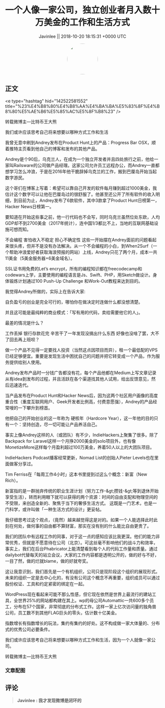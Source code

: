 <h1 align="center">一个人像一家公司，独立创业者月入数十万美金的工作和生活方式</h1>




<p align="center">
    <a>Javinlee || 2018-10-20 18:15:31 &#43;0000 UTC</a>
</p>

<div align="center">
    <img src="https://images.zsxq.com/Fu_lS-DvdTKEWaFwLrGQ3j9UnShW?e=1590940799&amp;token=kIxbL07-8jAj8w1n4s9zv64FuZZNEATmlU_Vm6zD:PAmlR4eioOTQked8CXnYiL7CB0E=" width="100" height="100" style="border:1px solid;border-radius:50%; color:#ffffff"/>
</div>




## 正文

<div>
&lt;e type=&#34;hashtag&#34; hid=&#34;142522581552&#34; title=&#34;%23%E4%B8%80%E4%B8%AA%E4%BA%BA%E5%83%8F%E4%B8%80%E5%AE%B6%E5%85%AC%E5%8F%B8%23&#34; /&gt;

转载微博主—比特币王大熊

我们或许应该思考自己将来想要以哪种方式工作和生活

​​我曾无意中刷到Andrey发布在Product Hunt上的产品：Progress Bar OSX，顺着推特主页看到他自己的博客和发布的其他产品。

Andrey是个90后，乌克兰人，在成为一个独立开发者并且四处旅行之前，他给一家叫Railsware的公司做产品经理。这家公司允许员工远程办公，而Andrey一直都想学习怎么冲浪，于是在2016年他干脆辞掉乌克兰的工作，搬到巴厘岛开始当起数字游民。

这个哥们在博客上写着：希望可以靠自己开发的软件每月赚到超过1000美金，我估计这个数字可以让他在巴厘岛过的很舒服了。他甚至还公开了所有软件的收入明细，到目前为止，Andrey发布了6款软件，其中3款拿了Product Hunt日榜第一，Hacker News日榜第一。

要知道在开始这些事之前，他一行代码也不会写，同时乌克兰虽然位处东欧，人均GDP却不到2700美金（2017年统计），连中国1/3都比不上，当地的互联网基础设施可想而知。

不会编程
害怕收入不稳定
担心不确定性
这些一开始摆在Andrey面前的问题看起来很头疼，但并不是没有办法解决。从一个不会编程的小白，到When2Surf（一个帮助冲浪爱好者获取海浪预报的网站）上线，Andrey只花了两个月，成本一共11美金（5美金服务器&#43;6美金域名）。

SSL证书用免费的Let’s encrypt，所有的编程知识都在freecodecamp和codewars上学，主要使用的编程语言是Js、Swift、PHP，用Sketch做设计。身体锻炼计划通过100 Push-Up Challenge 和Work-Out教程来达到目的。

我觉得Andrey所做的，实际上在告诉大家:

自负盈亏的创业是完全可行的，哪怕你在做决定时连做什么都没想清楚。

并且这可能是最纯粹的商业模式：「写有用的代码，卖给需要他它的人」。

最差的情况是什么？

工作丢掉
银行存款花完
辛苦干了一年发现没搞出什么东西
好像也没啥了罢，大不了回去再上班呗？

做一个产品不见得一定要找人投资（当然这点因项目而异），租一个最低配的VPS已经足够便宜。重要是发现生活中困扰自己的问题并把它转变成一个产品，作为服务提供给别人使用。

Andrey发布产品时一分钱广告都没有花，每个产品他都在Medium上写文章记录从有idea到发布的过程，并且活跃在各个渠道找其他人试用，给出反馈意见，然后迅速迭代。

当产品发布在Product Hunt和Hacker News后，因为这两个社区用户画像的高度重合性（重度互联网用户、Geek开发者比例高，付费意愿强），Andrey的产品经常嗖的一下攀升到榜首。

他把自己的开始创业的这一年称为 硬核年（Hardcore Year），这一年他的目的只有一个：坚持创造，尽一切可能让产品养活自己。

事实上像Andrey这样的人（或团队）有不少，IndieHackers上聚集了很多。除了Backpack for Laravel这样一个月挣2000美金的solo项目外，也有像MonetizeMore这样每个月盈利超过100万美金，养着50人以上的大团队项目。

IndieHackers Podcast播客经常更新，Nomad List的创始人Pieter Levels也在里面做客分享过。

Tim Ferriss在「每周工作4小时」这本书里提到过这么个概念：新富（New Rich）。

新富指的是一群抛弃传统的职业生涯计划（努力工作-&amp;gt;攒钱-&amp;gt;等到退休开始享受生活），转而利用眼下就可以获得的两个资源：时间的自由支配和物理空间的不受限，来创造全新的、聚焦于当下的奢侈生活方式。 这既是一门艺术，也是一门科学，或许叫做「一种生活方式的设计」更妥帖。

我仔细思考过这个观点，（竟然）越来越觉得这是对的。如果一个人能选择此时此刻在何处，做何事的自由都不算财富，那实在没有别的什么能比自由更贵了。

我们的团队中有远程工作的同事，对于这一点的感知应该比我更深。他们的能力非常优秀，但就是不愿意待在公司（北京）。可这丝毫不影响他们的战斗力和效率，事实上，我们在后台Phabricator上能清楚看到每个人的代码工作量和质量。通过dailybot代替每天的站立会议，大家的工作内容都是透明公开的，做的好与不好，一目了然，做的烂就blame，做的好就夸奖。

这让我意识到，我们首先是一个有机组织，公司只是现阶段这个组织的展现形式。 未来的组织一定是去中心化的，有没有公司这个概念不再重要，组织成员可以通过股份权证、工具和约定紧密的绑定在一起。

WordPress现在看起来可能不那么性感，但它现在依然是世界上最流行的建站工具，全世界25%的网站都构建在其上。wp的母公司Automattic一共600多个员工，分布在57个国家，非常彻底的分布式工作。这样一家上亿次访问量的独角兽公司，员工数不到其他FLAG巨头的零头，估计数十亿美金。

指数增长有指数增长的玩法，集约有集约的好处。这不构成做一家大体量的、分布式的优秀公司必要条件。

我们或许应该思考自己将来想要以哪种方式工作和生活，因为一个人就像一家公司。

转载微博主—比特币王大熊​​​​
</div>

### 文章配图

<div class="image" align="center">

</div>


## 评论

<div align="left">
<div>

<blockquote >
<span> <strong>Javinlee : 我才发现微博是闭环的 </strong></span>
</blockquote>

</div>
</div>